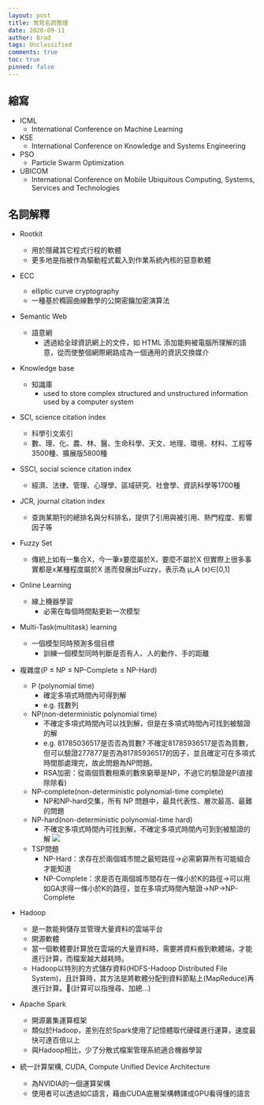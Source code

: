 ```yaml
---
layout: post
title: 常見名詞整理
date: 2020-09-11
author: Brad
tags: Unclassified
comments: true
toc: true
pinned: false
---
```



<!-- more -->

## 縮寫
*  ICML
	* International Conference on Machine Learning
*  KSE
	* International Conference on Knowledge and Systems Engineering
*  PSO
	* Particle Swarm Optimization
*  UBICOM
	* International Conference on Mobile Ubiquitous Computing, Systems, Services and Technologies


## 名詞解釋
*  Rootkit
	* 用於隱藏其它程式行程的軟體
	* 更多地是指被作為驅動程式載入到作業系統內核的惡意軟體

*  ECC
	* elliptic curve cryptography
	* 一種基於橢圓曲線數學的公開密鑰加密演算法

*  Semantic Web
	* 語意網
		* 透過給全球資訊網上的文件，如 HTML 添加能夠被電腦所理解的語意，從而使整個網際網路成為一個通用的資訊交換媒介

*  Knowledge base
	* 知識庫
		* used to store complex structured and unstructured information used by a computer system

*  SCI, science citation index
	* 科學引文索引
	* 數、理、化、農、林、醫、生命科學、天文、地理、環境、材料、工程等3500種、擴展版5800種

*  SSCI, social science citation index
	* 經濟、法律、管理、心理學、區域研究、社會學、資訊科學等1700種

*  JCR, journal citation index
	* 查詢某期刊的總排名與分科排名，提供了引用與被引用、熱門程度、影響因子等

*  Fuzzy Set
	* 傳統上如有一集合X，今一筆x要麼屬於X，要麼不屬於X
		但實際上很多事實都是x某種程度屬於X
		進而發展出Fuzzy，表示為 μ_A (x)∈[0,1]

*  Online Learning
	* 線上機器學習
		* 必需在每個時間點更新一次模型

*  Multi-Task(multitask) learning
	* 一個模型同時預測多個目標
		* 訓練一個模型同時判斷是否有人、人的動作、手的距離

* 複雜度(P ≤ NP ≤ NP-Complete ≤ NP-Hard)
	* P (polynomial time)
		* 確定多項式時間內可得到解
		* e.g. 找數列
	* NP(non-deterministic polynomial time)
		* 不確定多項式時間內可以找到解，但是在多項式時間內可找到被驗證的解
        * e.g. 81785036517是否否為質數? 不確定81785936517是否為質數，但可以驗證277877是否為81785936517的因子，並且確定可在多項式時間那處理完，故此問題為NP問題。
	    * RSA加密：從兩個質數相乘的數來窮舉是NP，不過它的驗證是P(直接除除看)
	* NP-complete(non-deterministic polynomial-time complete)
		* NP和NP-hard交集，所有 NP 問題中，最具代表性、層次最高、最難的問題
	* NP-hard(non-deterministic polynomial-time hard)
		* 不確定多項式時間內可找到解，不確定多項式時間內可到到被驗證的解
        ![](https://i.imgur.com/s7UOU6g.png)
	* TSP問題
		* NP-Hard：求存在於兩個城市間之最短路徑→必需窮算所有可能組合才能知道
		* NP-Complete：求是否在兩個城市間存在一條小於K的路徑→可以用如GA求得一條小於K的路徑，並在多項式時間內驗證→NP→NP-Complete

* Hadoop
    * 是一款能夠儲存並管理大量資料的雲端平台
	* 開源軟體
	* 當一個軟體要計算放在雲端的大量資料時，需要將資料搬到軟體端，才能進行計算，而檔案越大越耗時。
	* Hadoop以特別的方式儲存資料(HDFS-Hadoop Distributed File System)，且計算時，其方法是將軟體分配到資料節點上(MapReduce)再進行計算。(計算可以指搜尋、加總…)
	
* Apache Spark
	* 開源叢集運算框架
	* 類似於Hadoop，差別在於Spark使用了記憶體取代硬碟進行運算，速度最快可達百倍以上
	* 與Hadoop相比，少了分散式檔案管理系統適合機器學習


* 統一計算架構, CUDA, Compute Unified Device Architecture
	* 為NVIDIA的一個運算架構
	* 使用者可以透過如C語言，藉由CUDA底層架構轉譯成GPU看得懂的語言



